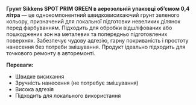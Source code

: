 **Грунт Sikkens SPOT PRIM GREEN в аерозольній упаковці об’ємом 0,4 літра** — це однокомпонентний швидковисихаючий грунт зеленого кольору, призначений для локальної підготовки невеликих ділянок перед фарбуванням. Підходить для обробки відшліфованих або пошкоджених зон на металевих та попередньо підготовлених поверхнях. Забезпечує чудову адгезію, гарну покриваність і простоту нанесення без потреби змішування. Продукт ідеально підходить для точкового ремонту в авторемонті.

**Переваги:**

- Швидке висихання
- Зручність нанесення (не потребує змішування)
- Висока адгезія
- Підходить для локального використання
